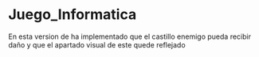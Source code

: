 # Juego_Informatica

En esta version de ha implementado que el castillo enemigo pueda recibir daño y que el apartado visual de este quede reflejado
